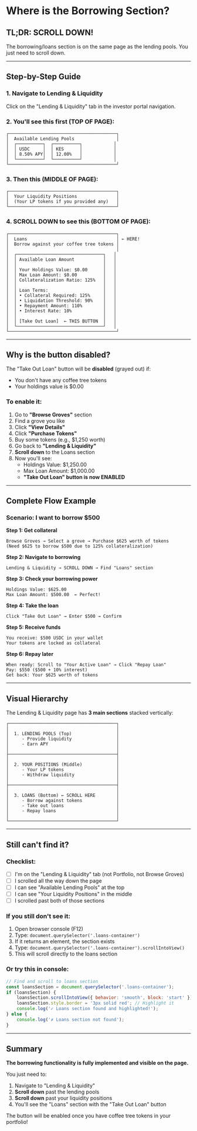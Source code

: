 # Where is the Borrowing Section?

## TL;DR: **SCROLL DOWN!**

The borrowing/loans section is on the same page as the lending pools. You just need to scroll down.

---

## Step-by-Step Guide

### 1. Navigate to Lending & Liquidity
Click on the "Lending & Liquidity" tab in the investor portal navigation.

### 2. You'll see this first (TOP OF PAGE):
```
┌─────────────────────────────────────────┐
│  Available Lending Pools                │
│  ┌──────────┐  ┌──────────┐            │
│  │ USDC     │  │ KES      │            │
│  │ 8.50% APY│  │ 12.00%   │            │
│  └──────────┘  └──────────┘            │
└─────────────────────────────────────────┘
```

### 3. Then this (MIDDLE OF PAGE):
```
┌─────────────────────────────────────────┐
│  Your Liquidity Positions               │
│  (Your LP tokens if you provided any)   │
└─────────────────────────────────────────┘
```

### 4. **SCROLL DOWN** to see this (BOTTOM OF PAGE):
```
┌─────────────────────────────────────────┐
│  Loans                                  │ ← HERE!
│  Borrow against your coffee tree tokens │
│                                         │
│  ┌─────────────────────────────────┐   │
│  │ Available Loan Amount           │   │
│  │                                 │   │
│  │ Your Holdings Value: $0.00      │   │
│  │ Max Loan Amount: $0.00          │   │
│  │ Collateralization Ratio: 125%   │   │
│  │                                 │   │
│  │ Loan Terms:                     │   │
│  │ • Collateral Required: 125%     │   │
│  │ • Liquidation Threshold: 90%    │   │
│  │ • Repayment Amount: 110%        │   │
│  │ • Interest Rate: 10%            │   │
│  │                                 │   │
│  │ [Take Out Loan]  ← THIS BUTTON  │   │
│  └─────────────────────────────────┘   │
└─────────────────────────────────────────┘
```

---

## Why is the button disabled?

The "Take Out Loan" button will be **disabled** (grayed out) if:

- You don't have any coffee tree tokens
- Your holdings value is $0.00

### To enable it:

1. Go to **"Browse Groves"** section
2. Find a grove you like
3. Click **"View Details"**
4. Click **"Purchase Tokens"**
5. Buy some tokens (e.g., $1,250 worth)
6. Go back to **"Lending & Liquidity"**
7. **Scroll down** to the Loans section
8. Now you'll see:
   - Holdings Value: $1,250.00
   - Max Loan Amount: $1,000.00
   - **"Take Out Loan" button is now ENABLED**

---

## Complete Flow Example

### Scenario: I want to borrow $500

**Step 1: Get collateral**
```
Browse Groves → Select a grove → Purchase $625 worth of tokens
(Need $625 to borrow $500 due to 125% collateralization)
```

**Step 2: Navigate to borrowing**
```
Lending & Liquidity → SCROLL DOWN → Find "Loans" section
```

**Step 3: Check your borrowing power**
```
Holdings Value: $625.00
Max Loan Amount: $500.00  ← Perfect!
```

**Step 4: Take the loan**
```
Click "Take Out Loan" → Enter $500 → Confirm
```

**Step 5: Receive funds**
```
You receive: $500 USDC in your wallet
Your tokens are locked as collateral
```

**Step 6: Repay later**
```
When ready: Scroll to "Your Active Loan" → Click "Repay Loan"
Pay: $550 ($500 + 10% interest)
Get back: Your $625 worth of tokens
```

---

## Visual Hierarchy

The Lending & Liquidity page has **3 main sections** stacked vertically:

```
┌─────────────────────────────────────────┐
│                                         │
│  1. LENDING POOLS (Top)                 │
│     - Provide liquidity                 │
│     - Earn APY                          │
│                                         │
├─────────────────────────────────────────┤
│                                         │
│  2. YOUR POSITIONS (Middle)             │
│     - Your LP tokens                    │
│     - Withdraw liquidity                │
│                                         │
├─────────────────────────────────────────┤
│                                         │
│  3. LOANS (Bottom) ← SCROLL HERE        │
│     - Borrow against tokens             │
│     - Take out loans                    │
│     - Repay loans                       │
│                                         │
└─────────────────────────────────────────┘
```

---

## Still can't find it?

### Checklist:

- [ ] I'm on the "Lending & Liquidity" tab (not Portfolio, not Browse Groves)
- [ ] I scrolled all the way down the page
- [ ] I can see "Available Lending Pools" at the top
- [ ] I can see "Your Liquidity Positions" in the middle
- [ ] I scrolled past both of those sections

### If you still don't see it:

1. Open browser console (F12)
2. Type: `document.querySelector('.loans-container')`
3. If it returns an element, the section exists
4. Type: `document.querySelector('.loans-container').scrollIntoView()`
5. This will scroll directly to the loans section

### Or try this in console:
```javascript
// Find and scroll to loans section
const loansSection = document.querySelector('.loans-container');
if (loansSection) {
    loansSection.scrollIntoView({ behavior: 'smooth', block: 'start' });
    loansSection.style.border = '3px solid red'; // Highlight it
    console.log('✓ Loans section found and highlighted!');
} else {
    console.log('✗ Loans section not found');
}
```

---

## Summary

**The borrowing functionality is fully implemented and visible on the page.**

You just need to:
1. Navigate to "Lending & Liquidity"
2. **Scroll down** past the lending pools
3. **Scroll down** past your liquidity positions
4. You'll see the "Loans" section with the "Take Out Loan" button

The button will be enabled once you have coffee tree tokens in your portfolio!
